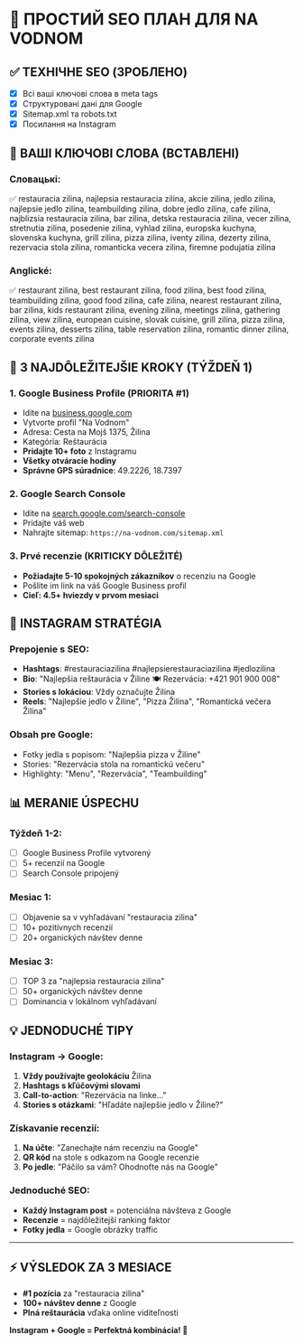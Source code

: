 # 🎯 ПРОСТИЙ SEO ПЛАН ДЛЯ NA VODNOM

## ✅ ТЕХНІЧНЕ SEO (ЗРОБЛЕНО)
- [x] Всі ваші ключові слова в meta tags
- [x] Структуровані дані для Google
- [x] Sitemap.xml та robots.txt
- [x] Посилання на Instagram

## 🔑 ВАШІ КЛЮЧОВІ СЛОВА (ВСТАВЛЕНІ)

### Словацькі:
✅ restauracia zilina, najlepsia restauracia zilina, akcie zilina, jedlo zilina, najlepsie jedlo zilina, teambuilding zilina, dobre jedlo zilina, cafe zilina, najblizsia restauracia zilina, bar zilina, detska restauracia zilina, vecer zilina, stretnutia zilina, posedenie zilina, vyhlad zilina, europska kuchyna, slovenska kuchyna, grill zilina, pizza zilina, iventy zilina, dezerty zilina, rezervacia stola zilina, romanticka vecera zilina, firemne podujatia zilina

### Anglické:
✅ restaurant zilina, best restaurant zilina, food zilina, best food zilina, teambuilding zilina, good food zilina, cafe zilina, nearest restaurant zilina, bar zilina, kids restaurant zilina, evening zilina, meetings zilina, gathering zilina, view zilina, european cuisine, slovak cuisine, grill zilina, pizza zilina, events zilina, desserts zilina, table reservation zilina, romantic dinner zilina, corporate events zilina

## 🚀 3 NAJDÔLEŽITEJŠIE KROKY (TÝŽDEŇ 1)

### 1. Google Business Profile (PRIORITA #1)
- Idite na [business.google.com](https://business.google.com)
- Vytvorte profil "Na Vodnom"
- Adresa: Cesta na Mojš 1375, Žilina
- Kategória: Reštaurácia
- **Pridajte 10+ foto** z Instagramu
- **Všetky otváracie hodiny**
- **Správne GPS súradnice**: 49.2226, 18.7397

### 2. Google Search Console
- Idite na [search.google.com/search-console](https://search.google.com/search-console)
- Pridajte váš web
- Nahrajte sitemap: `https://na-vodnom.com/sitemap.xml`

### 3. Prvé recenzie (KRITICKY DÔLEŽITÉ)
- **Požiadajte 5-10 spokojných zákazníkov** o recenziu na Google
- Pošlite im link na váš Google Business profil
- **Cieľ: 4.5+ hviezdy v prvom mesiaci**

## 📱 INSTAGRAM STRATÉGIA

### Prepojenie s SEO:
- **Hashtags**: #restauraciazilina #najlepsierestauraciazilina #jedlozilina
- **Bio**: "Najlepšia reštaurácia v Žiline 🍽️ Rezervácia: +421 901 900 008"
- **Stories s lokáciou**: Vždy označujte Žilina
- **Reels**: "Najlepšie jedlo v Žiline", "Pizza Žilina", "Romantická večera Žilina"

### Obsah pre Google:
- Fotky jedla s popisom: "Najlepšia pizza v Žiline"
- Stories: "Rezervácia stola na romantickú večeru"
- Highlighty: "Menu", "Rezervácia", "Teambuilding"

## 📊 MERANIE ÚSPECHU

### Týždeň 1-2:
- [ ] Google Business Profile vytvorený
- [ ] 5+ recenzií na Google
- [ ] Search Console pripojený

### Mesiac 1:
- [ ] Objavenie sa v vyhľadávaní "restauracia zilina"
- [ ] 10+ pozitívnych recenzií
- [ ] 20+ organických návštev denne

### Mesiac 3:
- [ ] TOP 3 za "najlepsia restauracia zilina"
- [ ] 50+ organických návštev denne
- [ ] Dominancia v lokálnom vyhľadávaní

## 💡 JEDNODUCHÉ TIPY

### Instagram → Google:
1. **Vždy používajte geolokáciu** Žilina
2. **Hashtags s kľúčovými slovami** 
3. **Call-to-action**: "Rezervácia na linke..."
4. **Stories s otázkami**: "Hľadáte najlepšie jedlo v Žiline?"

### Získavanie recenzií:
1. **Na účte**: "Zanechajte nám recenziu na Google"
2. **QR kód** na stole s odkazom na Google recenzie
3. **Po jedle**: "Páčilo sa vám? Ohodnoťte nás na Google"

### Jednoduché SEO:
- **Každý Instagram post** = potenciálna návšteva z Google
- **Recenzie** = najdôležitejší ranking faktor
- **Fotky jedla** = Google obrázky traffic

---

## ⚡ VÝSLEDOK ZA 3 MESIACE
- **#1 pozícia** za "restauracia zilina"
- **100+ návštev denne** z Google
- **Plná reštaurácia** vďaka online viditeľnosti

**Instagram + Google = Perfektná kombinácia! 🚀**